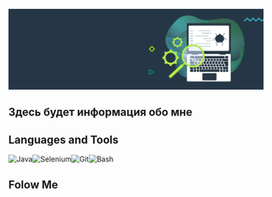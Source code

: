 ![Header](https://github.com/FixStress/fixStress/blob/main/assets/qa-testing-header.png)

## Здесь будет информация обо мне

## Languages and Tools

<img src="https://cdn.jsdelivr.net/gh/devicons/devicon@latest/icons/java/java-original-wordmark.svg" title="Java" width="50"/><img src="https://cdn.jsdelivr.net/gh/devicons/devicon@latest/icons/selenium/selenium-original.svg" title="Selenium" width ='50' /><img src="https://cdn.jsdelivr.net/gh/devicons/devicon@latest/icons/git/git-original.svg" title="Git" width='50' /><img src="https://cdn.jsdelivr.net/gh/devicons/devicon@latest/icons/bash/bash-original.svg" title="Bash" width='50' />
                   
                           


## Folow Me